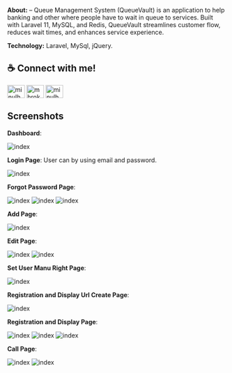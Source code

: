 <p><b>About:</b> – Queue Management System (QueueVault) is an application to help banking and other where people have to wait in queue to services. Built with Laravel 11, MySQL, and Redis, QueueVault streamlines customer flow, reduces wait times, and enhances service experience.</p>

<p><b>Technology:</b> Laravel, MySql, jQuery.</p>

<h2>☕ Connect with me!</h2>
<p align="left">
<a href="https://twitter.com/mdminulhasan3" target="blank"><img align="center" src="https://raw.githubusercontent.com/rahuldkjain/github-profile-readme-generator/master/src/images/icons/Social/email.png" alt="minulhasanrokan@gmail.com" height="30" width="40" /></a>
<a href="https://linkedin.com/in/mhrokan" target="blank"><img align="center" src="https://raw.githubusercontent.com/rahuldkjain/github-profile-readme-generator/master/src/images/icons/Social/linked-in-alt.svg" alt="mhrokan" height="30" width="40" /></a>
<a href="https://fb.com/minulhasan.cse" target="blank"><img align="center" src="https://raw.githubusercontent.com/rahuldkjain/github-profile-readme-generator/master/src/images/icons/Social/facebook.svg" alt="minulhasan.cse" height="30" width="40" /></a>
</p>

## Screenshots

**Dashboard**:

![index](https://github.com/minulhasanrokan/QueueVault/blob/main/public/dummyimage/dashboard.png)

**Login Page**: User can by using email and password.

![index](https://github.com/minulhasanrokan/QueueVault/blob/main/public/dummyimage/login.png)

**Forgot Password Page**:

![index](https://github.com/minulhasanrokan/QueueVault/blob/main/public/dummyimage/forgot-password.png)
![index](https://github.com/minulhasanrokan/QueueVault/blob/main/public/dummyimage/forgot-password01.png)
![index](https://github.com/minulhasanrokan/QueueVault/blob/main/public/dummyimage/reset-password.png)

**Add Page**:

![index](https://github.com/minulhasanrokan/QueueVault/blob/main/public/dummyimage/Add.png)

**Edit Page**:

![index](https://github.com/minulhasanrokan/QueueVault/blob/main/public/dummyimage/edit.png)
![index](https://github.com/minulhasanrokan/QueueVault/blob/main/public/dummyimage/save_alert.png)

**Set User Manu Right Page**:

![index](https://github.com/minulhasanrokan/QueueVault/blob/main/public/dummyimage/set_menu_right.png)

**Registration and Display Url Create Page**:

![index](https://github.com/minulhasanrokan/QueueVault/blob/main/public/dummyimage/create_reg_url.png)

**Registration and Display Page**:

![index](https://github.com/minulhasanrokan/QueueVault/blob/main/public/dummyimage/reg_page.png)
![index](https://github.com/minulhasanrokan/QueueVault/blob/main/public/dummyimage/display.png)
![index](https://github.com/minulhasanrokan/QueueVault/blob/main/public/dummyimage/token.png)

**Call Page**:

![index](https://github.com/minulhasanrokan/QueueVault/blob/main/public/dummyimage/call_page.png)
![index](https://github.com/minulhasanrokan/QueueVault/blob/main/public/dummyimage/calllist.png)
